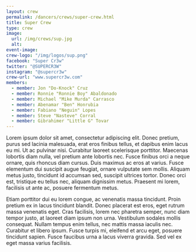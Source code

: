 ```yaml
---
layout: crew
permalink: /dancers/crews/super-crew.html
title: Super Crew
type: crew
image:
  url: /img/crews/sup.jpg
  alt: 
event-image: 
crew-logo: "/img/logos/sup.png"
facebook: "Super Cr3w"
twitter: "@SUPERCR3W"
instagram: "@supercr3w"
crew-url: "www.supercr3w.com"
members:
  - member: Jon "Do-Knock" Cruz
  - member: Ronnie "Ronnie Boy" Abaldonado
  - member: Michael "Mike Murda" Carrasco
  - member: Abenamar "Ben" Honrubia
  - member: Fabiano "Neguin" Lopes
  - member: Steve "Nasteve" Corral
  - member: Gibrahimer "Little G" Tovar
---
```


Lorem ipsum dolor sit amet, consectetur adipiscing elit. Donec pretium, purus sed lacinia malesuada, erat eros finibus tellus, et dapibus enim lacus eu mi. Ut ac pulvinar nisi. Curabitur laoreet scelerisque porttitor. Maecenas lobortis diam nulla, vel pretium ante lobortis nec. Fusce finibus orci a neque ornare, quis rhoncus diam cursus. Duis maximus ac eros at varius. Fusce elementum dui suscipit augue feugiat, ornare vulputate sem mollis. Aliquam metus justo, tincidunt id accumsan sed, suscipit ultrices tortor. Donec orci est, tristique eu tellus nec, aliquam dignissim metus. Praesent mi lorem, facilisis ut ante ac, posuere fermentum metus.

Etiam porttitor dui eu lorem congue, ac venenatis massa tincidunt. Proin pretium ex in lacus tincidunt blandit. Donec placerat est eros, eget rutrum massa venenatis eget. Cras facilisis, lorem nec pharetra semper, nunc diam tempor justo, at laoreet diam ipsum non urna. Vestibulum sodales mollis consequat. Nullam tempus enim tellus, nec mattis massa iaculis nec. Curabitur et libero ipsum. Fusce turpis mi, eleifend et arcu eget, posuere tincidunt sapien. Fusce faucibus urna a lacus viverra gravida. Sed vel ex eget massa varius facilisis.
